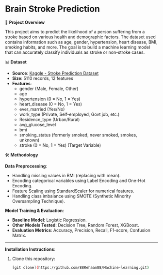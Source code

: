 # Brain Stroke Prediction

📌  **Project Overview**

This project aims to predict the likelihood of a person suffering from a stroke based on various health and demographic factors. The dataset used contains information such as age, gender, hypertension, heart disease, BMI, smoking habits, and more. The goal is to build a machine learning model that can accurately classify individuals as stroke or non-stroke cases.

📊 **Dataset**  
- **Source**: [Kaggle - Stroke Prediction Dataset](https://www.kaggle.com/datasets/zzettrkalpakbal/full-filled-brain-stroke-dataset)
- **Size**: 5110 records, 12 features  
- **Features**:
  - gender (Male, Female, Other)
  - age
  - hypertension (0 = No, 1 = Yes)
  - heart_disease (0 = No, 1 = Yes)
  - ever_married (Yes/No)
  - work_type (Private, Self-employed, Govt job, etc.)
  - Residence_type (Urban/Rural)
  - avg_glucose_level
  - bmi
  - smoking_status (formerly smoked, never smoked, smokes, unknown)
  - stroke (0 = No, 1 = Yes) (Target Variable)


🛠️ **Methodology**

**Data Preprocessing**:
- Handling missing values in BMI (replacing with mean).
- Encoding categorical variables using Label Encoding and One-Hot Encoding.
- Feature Scaling using StandardScaler for numerical features.
- Handling class imbalance using SMOTE (Synthetic Minority Oversampling Technique).


**Model Training & Evaluation**:
- **Baseline Model**: Logistic Regression.
- **Other Models Tested**: Decision Tree, Random Forest, XGBoost.
- **Evaluation Metrics**: Accuracy, Precision, Recall, F1-score, Confusion Matrix.



---

**Installation Instructions**:
1. Clone this repository:
   ```bash
   [git clone](https://github.com/88Rehaan88/Machine-learning.git)

